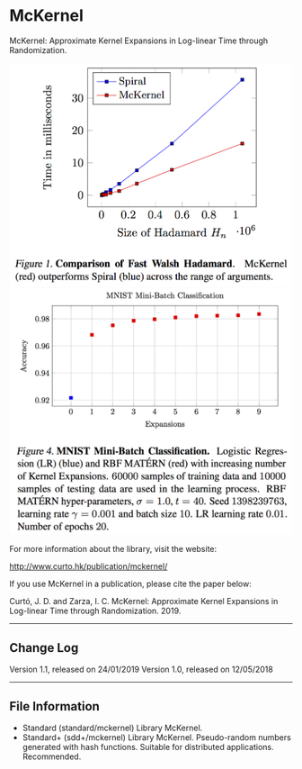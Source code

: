 # McKernel

McKernel: Approximate Kernel Expansions in Log-linear Time through Randomization.

![FWH](fwh.png)
![Matérn](matern.png)

For more information about the library, visit the website:

  http://www.curto.hk/publication/mckernel/

If you use McKernel in a publication, please cite the paper below:

Curtó, J. D. and Zarza, I. C.
McKernel: Approximate Kernel Expansions in Log-linear Time through Randomization. 2019.

--------------------------------------------------------
Change Log
--------------------------------------------------------

Version 1.1, released on 24/01/2019
Version 1.0, released on 12/05/2018

--------------------------------------------------------
File Information
--------------------------------------------------------

- Standard (standard/mckernel)
       Library McKernel.
- Standard+ (sdd+/mckernel)
       Library McKernel. Pseudo-random numbers generated with hash functions. Suitable for distributed applications. Recommended.
